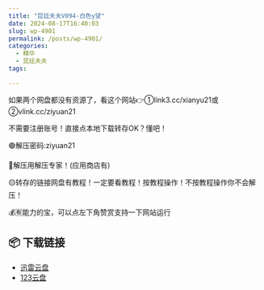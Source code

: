 ```yaml
---
title: "昆廷夫夫V094-白色y望"
date: 2024-08-17T16:40:03
slug: wp-4901
permalink: /posts/wp-4901/
categories:
  - 精华
  - 昆廷夫夫
tags:

---
```


如果两个网盘都没有资源了，看这个网站👉①link3.cc/xianyu21或②vlink.cc/ziyuan21

不需要注册账号！直接点本地下载转存OK？懂吧！

🟢解压密码:ziyuan21

🔵解压用解压专家！(应用商店有)

🟡转存的链接网盘有教程！一定要看教程！按教程操作！不按教程操作你不会解压！

💰🈶能力的宝，可以点左下角赞赏支持一下网站运行

## 📦 下载链接
- [迅雷云盘](https://blziyuan21.com/pay-download/4901?key=9d31b2fb42&down_id=0)
- [123云盘](https://blziyuan21.com/pay-download/4901?key=9d31b2fb42&down_id=1)

